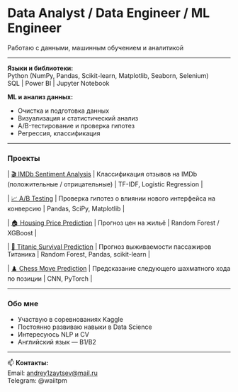 # **Data Analyst / Data Engineer / ML Engineer** 
Работаю с данными, машинным обучением и аналитикой

---

**Языки и библиотеки:**  
Python (NumPy, Pandas, Scikit-learn, Matplotlib, Seaborn, Selenium)  
SQL | Power BI | Jupyter Notebook

**ML и анализ данных:**  
- Очистка и подготовка данных
- Визуализация и статистический анализ
- A/B-тестирование и проверка гипотез  
- Регрессия, классификация

---

### Проекты

| [🎬 IMDb Sentiment Analysis](https://github.com/tiiaw/imdb-sentiment-analysis) | Классификация отзывов на IMDb (положительные / отрицательные) | TF-IDF, Logistic Regression |

| [📈 A/B Testing](https://github.com/tiiaw/a-b-test) | Проверка гипотез о влиянии нового интерфейса на конверсию | Pandas, SciPy, Matplotlib |

| [🏠 Housing Price Prediction](https://github.com/tiiaw/house-price-prediction) | Прогноз цен на жильё | Random Forest / XGBoost |

| [🚢 Titanic Survival Prediction](https://github.com/tiiaw/titanic-survival-prediction) | Прогноз выживаемости пассажиров Титаника | Random Forest, Pandas, scikit-learn |

| [♟️ Chess Move Prediction](https://github.com/tiiaw/chess-move-prediction) | Предсказание следующего шахматного хода по позиции | CNN, PyTorch |

---

###  Обо мне
- Участвую в соревнованиях Kaggle  
- Постоянно развиваю навыки в Data Science  
- Интересуюсь NLP и CV
- Английский язык — B1/B2

---

📫 **Контакты:**  
Email: andrey1zaytsev@mail.ru  
Telegram: @waiitpm
